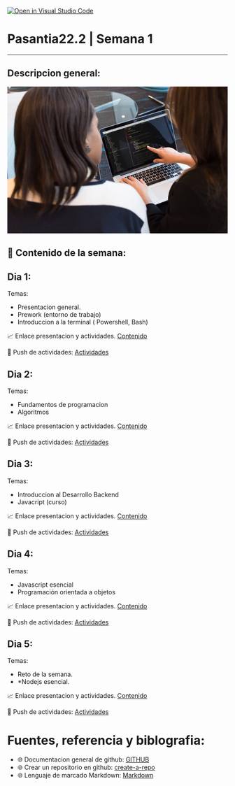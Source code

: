 [![Open in Visual Studio Code](https://classroom.github.com/assets/open-in-vscode-c66648af7eb3fe8bc4f294546bfd86ef473780cde1dea487d3c4ff354943c9ae.svg)](https://classroom.github.com/online_ide?assignment_repo_id=8038806&assignment_repo_type=AssignmentRepo)
# Pasantia22.2 | Semana 1
--- 
## Descripcion general:
![img](./assets/intro.jpg)

## :bookmark_tabs: Contenido de la semana:

## Dia 1:

Temas:
- Presentacion general. 
- Prework (entorno de trabajo)
- Introduccion a la terminal ( Powershell, Bash)

:chart_with_upwards_trend: Enlace presentacion y actividades.
[Contenido]()

:rocket: Push de actividades: [Actividades](/work_1/README.md)  

## Dia 2:

Temas: 
- Fundamentos de programacion
- Algoritmos

:chart_with_upwards_trend: Enlace presentacion y actividades.
[Contenido]()

:rocket: Push de actividades: [Actividades](/work_2/README.md)

## Dia 3:

Temas: 

- Introduccion al Desarrollo Backend
- Javacript (curso)

:chart_with_upwards_trend: Enlace presentacion y actividades.
[Contenido]()

:rocket: Push de actividades: [Actividades](/work_3/README.md) 


## Dia 4:

Temas: 

- Javascript esencial
- Programación orientada a objetos

:chart_with_upwards_trend: Enlace presentacion y actividades.
[Contenido]()

:rocket: Push de actividades: [Actividades](/work_4/README.md) 


## Dia 5:

Temas: 

- Reto de la semana.
- *Nodejs esencial.

:chart_with_upwards_trend: Enlace presentacion y actividades.
[Contenido]()

:rocket: Push de actividades: [Actividades](/work_5/README.md) 

# Fuentes, referencia y biblografia:
- :globe_with_meridians: Documentacion general de github:
[GITHUB](https://docs.github.com/es/get-started)
- :globe_with_meridians: Crear un repositorio en github:
[create-a-repo](https://docs.github.com/es/get-started/quickstart/create-a-repo)
- :globe_with_meridians: Lenguaje de marcado Markdown:
[Markdown](https://markdown.es/sintaxis-markdown/)

